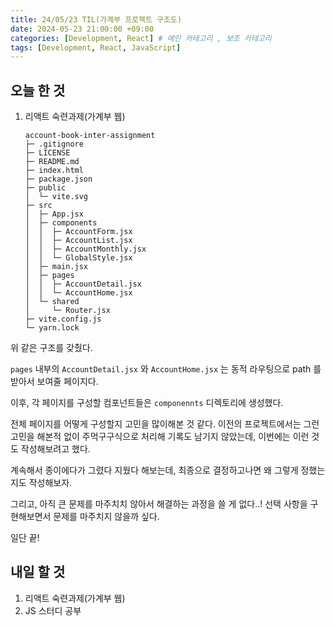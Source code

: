 ```yaml
---
title: 24/05/23 TIL(가계부 프로젝트 구조도)
date: 2024-05-23 21:00:00 +09:00
categories: [Development, React] # 메인 카테고리 , 보조 카테고리
tags: [Development, React, JavaScript]
---
```


## 오늘 한 것

1. 리액트 숙련과제(가계부 웹)
   ```
   account-book-inter-assignment
   ├─ .gitignore
   ├─ LICENSE
   ├─ README.md
   ├─ index.html
   ├─ package.json
   ├─ public
   │  └─ vite.svg
   ├─ src
   │  ├─ App.jsx
   │  ├─ components
   │  │  ├─ AccountForm.jsx
   │  │  ├─ AccountList.jsx
   │  │  ├─ AccountMonthly.jsx
   │  │  └─ GlobalStyle.jsx
   │  ├─ main.jsx
   │  ├─ pages
   │  │  ├─ AccountDetail.jsx
   │  │  └─ AccountHome.jsx
   │  └─ shared
   │     └─ Router.jsx
   ├─ vite.config.js
   └─ yarn.lock
   ```

위 같은 구조를 갖췄다.

`pages` 내부의 `AccountDetail.jsx` 와 `AccountHome.jsx` 는 동적 라우팅으로 path 를 받아서 보여줄 페이지다.

이후, 각 페이지를 구성할 컴포넌트들은 `componennts` 디렉토리에 생성했다.

전체 페이지를 어떻게 구성할지 고민을 많이해본 것 같다.
이전의 프로젝트에서는 그런 고민을 해본적 없이 주먹구구식으로 처리해 기록도 남기지 않았는데, 이번에는 이런 것도 작성해보려고 했다.

계속해서 종이에다가 그렸다 지웠다 해보는데, 최종으로 결정하고나면 왜 그렇게 정했는지도 작성해보자.

그리고, 아직 큰 문제를 마주치치 않아서 해결하는 과정을 쓸 게 없다..!
선택 사항을 구현해보면서 문제를 마주치지 않을까 싶다.

일단 끝!

## 내일 할 것

1. 리액트 숙련과제(가계부 웹)
2. JS 스터디 공부
